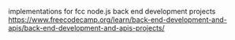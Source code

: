 implementations for fcc node.js back end development projects
https://www.freecodecamp.org/learn/back-end-development-and-apis/back-end-development-and-apis-projects/
